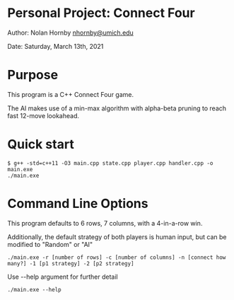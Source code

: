 Personal Project: Connect Four
=======================

Author: Nolan Hornby <nhornby@umich.edu>

Date: Saturday, March 13th, 2021

# Purpose
This program is a C++ Connect Four game.

The AI makes use of a min-max algorithm with alpha-beta pruning to reach fast 12-move lookahead.

# Quick start
```console
$ g++ -std=c++11 -O3 main.cpp state.cpp player.cpp handler.cpp -o main.exe
./main.exe
```

# Command Line Options
This program defaults to 6 rows, 7 columns, with a 4-in-a-row win.

Additionally, the default strategy of both players is human input, but can be modified to "Random" or "AI"
```console
./main.exe -r [number of rows] -c [number of columns] -n [connect how many?] -1 [p1 strategy] -2 [p2 strategy]
```
Use --help argument for further detail
```console
./main.exe --help
```
